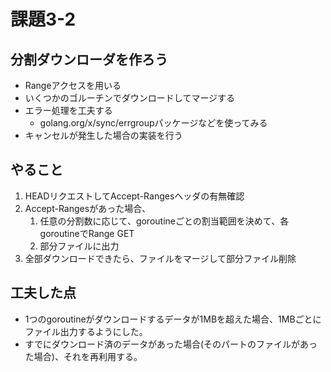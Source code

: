 # 課題3-2

## 分割ダウンローダを作ろう

- Rangeアクセスを用いる
- いくつかのゴルーチンでダウンロードしてマージする
- エラー処理を工夫する
  - golang.org/x/sync/errgroupパッケージなどを使ってみる
- キャンセルが発生した場合の実装を行う

## やること

1. HEADリクエストしてAccept-Rangesヘッダの有無確認
1. Accept-Rangesがあった場合、
    1. 任意の分割数に応じて、goroutineごとの割当範囲を決めて、各goroutineでRange GET
    1. 部分ファイルに出力
1. 全部ダウンロードできたら、ファイルをマージして部分ファイル削除

## 工夫した点

- 1つのgoroutineがダウンロードするデータが1MBを超えた場合、1MBごとにファイル出力するようにした。
- すでにダウンロード済のデータがあった場合(そのパートのファイルがあった場合)、それを再利用する。
